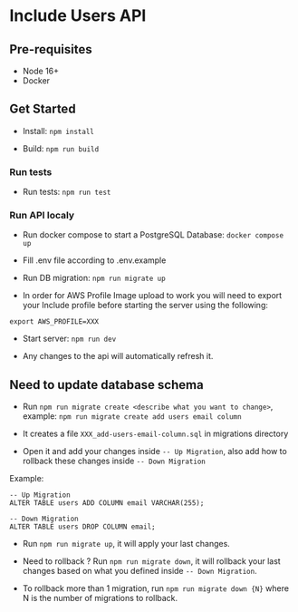 # Include Users API

## Pre-requisites

- Node 16+
- Docker

## Get Started

- Install: `npm install`

- Build: `npm run build`

### Run tests

- Run tests: `npm run test`

### Run API localy

- Run docker compose to start a PostgreSQL Database: `docker compose up`

- Fill .env file according to .env.example

- Run DB migration: `npm run migrate up`

- In order for AWS Profile Image upload to work you will need to export your Include profile before starting the server using the following:

```
export AWS_PROFILE=XXX
```

- Start server: `npm run dev`

- Any changes to the api will automatically refresh it.

## Need to update database schema

- Run `npm run migrate create <describe what you want to change>`, example: `npm run migrate create add users email column`

- It creates a file `XXX_add-users-email-column.sql` in migrations directory

- Open it and add your changes inside `-- Up Migration`, also add how to rollback these changes inside `-- Down Migration`

Example: 
```
-- Up Migration
ALTER TABLE users ADD COLUMN email VARCHAR(255);

-- Down Migration
ALTER TABLE users DROP COLUMN email;
```

- Run `npm run migrate up`, it will apply your last changes.

- Need to rollback ? Run `npm run migrate down`, it will rollback your last changes based on what you defined inside `-- Down Migration`.

- To rollback more than 1 migration, run `npm run migrate down {N}` where N is the number of migrations to rollback.
